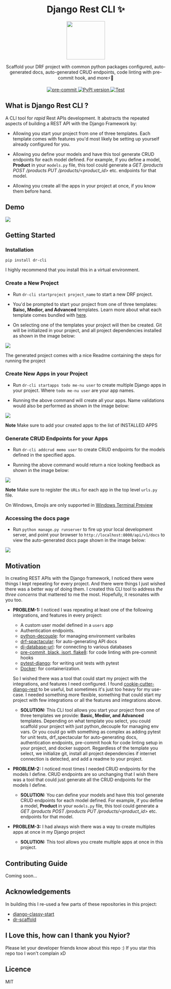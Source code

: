 <h1 align="center">
  Django Rest CLI ✨
</h1>

<p align="center">
  <img src="https://github.com/py-universe/django-rest-cli/blob/docs/assets/logo.png" width="120" height="120">
</p>

<p align="center">
   Scaffold your DRF project with common python packages configured, auto-generated docs, auto-generated CRUD endpoints, code linting with pre-commit hook, and more⚡🚀
</p>

<p align="center">
  <a href="https://github.com/pre-commit/pre-commit">
    <img src="https://img.shields.io/badge/pre--commit-enabled-brightgreen?logo=pre-commit&logoColor=white" alt="pre-commit">
  </a>

  <a href="https://badge.fury.io/py/dr-cli" target="_blank">
    <img src="https://badge.fury.io/py/dr-cli.svg" alt="PyPI version">
  </a>

  <a href="https://github.com/py-universe/django-rest-cli/actions?query=workflow%3ATest" target="_blank">
    <img src="https://github.com/py-universe/django-rest-cli/workflows/Test/badge.svg" alt="Test">
  </a>
</p>


## What is Django Rest CLI ?
A CLI tool for _rapid_ Rest APIs development. It abstracts the repeated aspects of building a REST API with the Django Framework by:

- Allowing you start your project from one of three templates. Each template comes with features you'd most likely be setting up yourself already configured for you.

- Allowing you define your models and have this tool generate CRUD endpoints for each model defined.
For example, if you define a model, **Product** in your `models.py` file, this tool could generate a _GET /products POST /products PUT /products/<product_id>_ etc. endpoints for that model.

- Allowing you create all the apps in your project at once, if you know them before hand.


## Demo
<img src="https://drive.google.com/file/d/12imZt6aM6UoqLEvsHAogoEZuWDiUwSgP/view?usp=sharing">

## Getting Started

### Installation
```pip install dr-cli```

I highly recommend that you install this in a virtual environment.

### Create a New Project
- Run ```dr-cli startproject project_name``` to start a new DRF project.

- You'd be prompted to start your project from one of three templates: **Baisc, Medior, and Advanced** templates. Learn more about what each template comes bundled with [here](https://github.com/py-universe/django-rest-cli/blob/docs/templatesInfo.md).

- On selecting one of the templates your project will then be created. Git will be initialized in your project, and all project dependencies installed as shown in the image below:

<img src="https://github.com/py-universe/django-rest-cli/blob/docs/assets/startproject.PNG">

The generated project comes with a nice Readme containing the steps for running the project


### Create New Apps in your Project
- Run ```dr-cli startapps todo me-nu user``` to create multiple Django apps in your project. Where `todo me-nu user` are your app names.

- Running the above command will create all your apps. Name validations would also be performed as shown in the image below:

<img src="https://github.com/py-universe/django-rest-cli/blob/docs/assets/createapps.PNG">

**Note** Make sure to add your created apps to the list of INSTALLED APPS


### Generate CRUD Endpoints for your Apps
- Run ```dr-cli addcrud memo user``` to create CRUD endpoints for the models defined in the specified apps. 

- Running the above command would return a nice looking feedback as shown in the image below:

<img src="https://github.com/py-universe/django-rest-cli/blob/docs/assets/addcrud.PNG">

**Note** Make sure to register the `URLs` for each app in the top level `urls.py` file.

On Windows, Emojis are only supported in [Windows Terminal Preview](https://www.microsoft.com/en-us/p/windows-terminal-preview/9n8g5rfz9xk3?activetab=pivot:overviewtab)

### Accessing the docs page
- Run `python manage.py runserver` to fire up your local development server, and point your browser to `http://localhost:8000/api/v1/docs` to view the auto-generated docs page shown in the image below:

<img src="./assets/docs.PNG">


## Motivation
In creating REST APIs with the Django framework, I noticed there were things I kept repeating for every project. And there were things I just wished there was a better way of doing them. I created this CLI tool to address _the three concerns_ that mattered to me the most. Hopefully, it resonates with you too.

- **PROBLEM-1:**  I noticed I was repeating at least one of the following integrations, and features in every project:
  - A custom user model defined in a `users` app
  - Authentication endpoints.
  - [python-decouple](https://pypi.org/project/python-decouple/): for managing environment varibales 
  - [drf-spactacular](https://drf-spectacular.readthedocs.io/en/latest/readme.html): for auto-generating API docs 
  - [dj-database-url](https://github.com/jazzband/dj-database-url): for connecting to various databases 
  - [pre-commit, black, isort, flake8](https://ljvmiranda921.github.io/notebook/2018/06/21/precommits-using-black-and-flake8/): for code linting with pre-commit hooks 
  - [pytest-django](https://pytest-django.readthedocs.io/en/latest/): for writing unit tests with pytest 
  - [Docker](https://learndjango.com/tutorials/django-docker-and-postgresql-tutorial): for containerization. 

  So I wished there was a tool that could start my project with the integrations, and features I need configured. I found [cookie-cutter-django-rest](https://github.com/agconti/cookiecutter-django-rest) to be useful, but sometimes it's just too heavy for my use-case. I needed something more flexible, something that could start my project with few integrations or all the features and integrations above. 

  - **SOLUTION:** This CLI tool allows you start your project from one of three templates we provide: **Basic, Medior, and Advanced** templates. Depending on what template you select, you could scaffold your project with just python_decouple for managing env vars. Or you could go with something as complex as adding pytest for unit tests, drf_spectacular for auto-generating docs, authentication endpoints, pre-commit hook for code linting setup in your project, and docker support. Regardless of the template you select, we initialize git, install all project dependencies if internet connection is detected, and add a readme to your project.


- **PROBLEM-2:** I noticed most times I needed CRUD endpoints for the models I define. CRUD endpoints are so unchanging that I wish there was a tool that could just generate all the CRUD endpoints for the models I define.

  - **SOLUTION:** You can define your models and have this tool generate CRUD endpoints for each model defined. For example, if you define a model, **Product** in your `models.py` file, this tool could generate a _GET /products POST /products PUT /products/<product_id>_ etc. endpoints for that model.


- **PROBLEM-3:** I had always wish there was a way to create multiples apps at once in my Django project
  - **SOLUTION:** This tool allows you create multiple apps at once in this project.


## Contributing Guide
Coming soon... 


## Acknowledgements
In building this I re-used a few parts of these repositories in this project:
- [django-classy-start](https://github.com/mfonism/django-classy-start)
- [dr-scaffold](https://github.com/Abdenasser/dr_scaffold)


## I Love this, how can I thank you Nyior?
Please let your developer friends know about this repo :) If you star this repo too I won't complain xD


## Licence
MIT